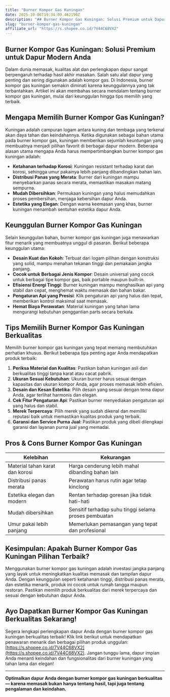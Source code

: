 ```yaml
---
title: "Burner Kompor Gas Kuningan"
date: 2025-10-06T19:34:09.462190Z
description: "## Burner Kompor Gas Kuningan: Solusi Premium untuk Dapur Modern Anda..."
slug: "burner-kompor-gas-kuningan"
affiliate_url: "https://s.shopee.co.id/7V44C68VX2"
---
```

## Burner Kompor Gas Kuningan: Solusi Premium untuk Dapur Modern Anda

Dalam dunia memasak, kualitas alat dan perlengkapan dapur sangat berpengaruh terhadap hasil akhir masakan. Salah satu alat dapur yang penting dan sering digunakan adalah kompor gas. Di Indonesia, burner kompor gas kuningan semakin diminati karena keunggulannya yang tak terbantahkan. Artikel ini akan membahas secara mendalam tentang burner kompor gas kuningan, mulai dari keunggulan hingga tips memilih yang terbaik.

## Mengapa Memilih Burner Kompor Gas Kuningan?

Kuningan adalah campuran logam antara kuning dan tembaga yang terkenal akan daya tahan dan keindahannya. Ketika digunakan sebagai bahan utama pada burner kompor gas, kuningan memberikan sejumlah keuntungan yang membuatnya menjadi pilihan favorit di berbagai dapur modern. Beberapa alasan utama mengapa Anda harus mempertimbangkan burner kompor gas kuningan adalah:

- **Ketahanan terhadap Korosi**: Kuningan resistant terhadap karat dan korosi, sehingga umur pakainya lebih panjang dibandingkan bahan lain.
- **Distribusi Panas yang Merata**: Burner dari kuningan mampu menyebarkan panas secara merata, memastikan masakan matang sempurna.
- **Mudah Dibersihkan**: Permukaan kuningan yang halus memudahkan proses pembersihan, menjaga kebersihan dapur Anda.
- **Estetika yang Elegan**: Dengan warna keemasan yang khas, burner kuningan menambah sentuhan estetika dapur Anda.

## Keunggulan Burner Kompor Gas Kuningan

Selain keunggulan bahan, burner kompor gas kuningan juga menawarkan fitur menarik yang membuatnya unggul di pasaran. Berikut beberapa keunggulan utama:

- **Desain Kuat dan Kokoh**: Terbuat dari logam pilihan dengan konstruksi yang solid, mampu menahan tekanan tinggi dan pemakaian jangka panjang.
- **Cocok untuk Berbagai Jenis Kompor**: Desain universal yang cocok untuk berbagai tipe kompor gas, baik portable maupun built-in.
- **Efisiensi Energi Tinggi**: Burner kuningan mampu menghasilkan api yang stabil dan cepat, menghemat waktu memasak dan bahan bakar.
- **Pengaturan Api yang Presisi**: Klik pengaturan api yang halus dan tepat, memberikan kontrol maksimal saat memasak.
- **Hemat Biaya Perawatan**: Material kuningan yang tahan lama mengurangi kebutuhan penggantian parts secara berkala.

## Tips Memilih Burner Kompor Gas Kuningan Berkualitas

Memilih burner kompor gas kuningan yang tepat memang membutuhkan perhatian khusus. Berikut beberapa tips penting agar Anda mendapatkan produk terbaik:

1. **Periksa Material dan Kualitas**: Pastikan bahan kuningan asli dan berkualitas tinggi tanpa karat atau cacat pabrik.
2. **Ukuran Sesuai Kebutuhan**: Ukuran burner harus sesuai dengan kapasitas dan ukuran kompor Anda, agar proses memasak lebih efisien.
3. **Desain dan Kesan Estetika**: Pilih desain yang sesuai dengan tema dapur Anda, agar terlihat harmonis dan elegan.
4. **Cek Fitur Pengaturan Api**: Pastikan burner menyediakan pengaturan api yang halus dan stabil.
5. **Merek Terpercaya**: Pilih merek yang sudah dikenal dan memiliki reputasi baik untuk memastikan kualitas produk yang terbaik.
6. **Garansi dan Service Purna Jual**: Pastikan produk yang dibeli dilengkapi garansi dan layanan purna jual yang memadai.

## Pros & Cons Burner Kompor Gas Kuningan

| Kelebihan                                         | Kekurangan                                |
|---------------------------------------------------|-------------------------------------------|
| Material tahan karat dan korosi                  | Harga cenderung lebih mahal dibanding bahan lain |
| Distribusi panas merata                          | Perawatan harus rutin agar tetap kinclong |
| Estetika elegan dan modern                       | Rentan terhadap goresan jika tidak hati-hati   |
| Mudah dibersihkan                                | Sensitif terhadap suhu tinggi selama proses pembuatan |
| Umur pakai lebih panjang                        | Memerlukan pemasangan yang tepat dan profesional |

## Kesimpulan: Apakah Burner Kompor Gas Kuningan Pilihan Terbaik?

Menggunakan burner kompor gas kuningan adalah investasi jangka panjang yang layak untuk meningkatkan kualitas memasak dan tampilan dapur Anda. Dengan keunggulan seperti ketahanan tinggi, distribusi panas merata, dan estetika menarik, produk ini cocok untuk rumah tangga maupun restoran. Pastikan memilih produk berkualitas dari merek terpercaya dan sesuai dengan kebutuhan dapur Anda.

## Ayo Dapatkan Burner Kompor Gas Kuningan Berkualitas Sekarang!

Segera lengkapi perlengkapan dapur Anda dengan burner kompor gas kuningan berkualitas terbaik! Klik link berikut untuk mendapatkan penawaran menarik dan berbagai pilihan produk unggulan: [https://s.shopee.co.id/7V44C68VX2](https://s.shopee.co.id/7V44C68VX2). Jangan tunggu lama, dapur impian Anda menanti keindahan dan fungsionalitas dari burner kuningan yang tahan lama dan elegan!

---

**Optimalkan dapur Anda dengan burner kompor gas kuningan berkualitas — karena memasak bukan hanya tentang hasil, tapi juga tentang pengalaman dan keindahan.**